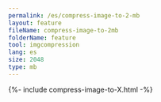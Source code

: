 ```yaml
---
permalink: /es/compress-image-to-2-mb
layout: feature
fileName: compress-image-to-2mb
folderName: feature
tool: imgcompression
lang: es
size: 2048
type: mb
---
```


{%- include compress-image-to-X.html -%}
